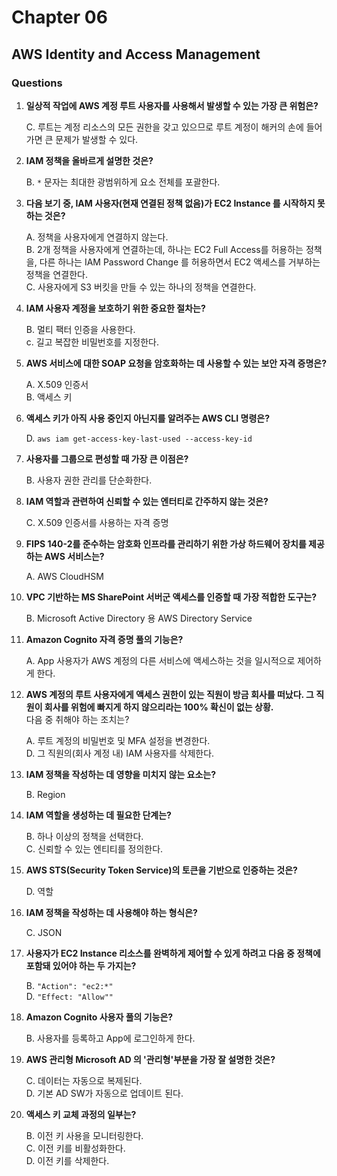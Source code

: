 # Chapter 06

## AWS Identity and Access Management

### Questions

1. **일상적 작업에 AWS 계정 루트 사용자를 사용해서 발생할 수 있는 가장 큰 위험은?**  

    C. 루트는 계정 리소스의 모든 권한을 갖고 있으므로 루트 계정이 해커의 손에 들어가면 큰 문제가 발생할 수 있다.

1. **IAM 정책을 올바르게 설명한 것은?**  

    B. `*` 문자는 최대한 광범위하게 요소 전체를 포괄한다.  

1. **다음 보기 중, IAM 사용자(현재 연결된 정책 없음)가 EC2 Instance 를 시작하지 못하는 것은?**  

    A. 정책을 사용자에게 연결하지 않는다.  
    B. 2개 정책을 사용자에게 연결하는데, 하나는 EC2 Full Access를 허용하는 정책을, 다른 하나는 IAM Password Change 를 허용하면서 EC2 액세스를 거부하는 정책을 연결한다.  
    C. 사용자에게 S3 버킷을 만들 수 있는 하나의 정책을 연결한다.

1. **IAM 사용자 계정을 보호하기 위한 중요한 절차는?**  

    B. 멀티 팩터 인증을 사용한다.  
    c. 길고 복잡한 비밀번호를 지정한다.  

1. **AWS 서비스에 대한 SOAP 요청을 암호화하는 데 사용할 수 있는 보안 자격 증명은?**  

    A. X.509 인증서  
    B. 액세스 키  

1. **액세스 키가 아직 사용 중인지 아닌지를 알려주는 AWS CLI 명령은?**  

    D. `aws iam get-access-key-last-used --access-key-id`

1. **사용자를 그룹으로 편성할 때 가장 큰 이점은?**  

    B. 사용자 권한 관리를 단순화한다.  

1. **IAM 역할과 관련하여 신뢰할 수 있는 엔터티로 간주하지 않는 것은?**  

    C. X.509 인증서를 사용하는 자격 증명  

1. **FIPS 140-2를 준수하는 암호화 인프라를 관리하기 위한 가상 하드웨어 장치를 제공하는 AWS 서비스는?**  

    A. AWS CloudHSM  

1. **VPC 기반하는 MS SharePoint 서버군 액세스를 인증할 때 가장 적합한 도구는?**  

    B. Microsoft Active Directory 용 AWS Directory Service  

1. **Amazon Cognito 자격 증명 풀의 기능은?**  

    A. App 사용자가 AWS 계정의 다른 서비스에 액세스하는 것을 일시적으로 제어하게 한다.  

1. **AWS 계정의 루트 사용자에게 액세스 권한이 있는 직원이 방금 회사를 떠났다. 그 직원이 회사를 위험에 빠지게 하지 않으리라는 100% 확신이 없는 상황.**  
다음 중 취해야 하는 조치는?

    A. 루트 계정의 비밀번호 및 MFA 설정을 변경한다.  
    D. 그 직원의(회사 계정 내) IAM 사용자를 삭제한다.  

1. **IAM 정책을 작성하는 데 영향을 미치지 않는 요소는?**  

    B. Region  

1. **IAM 역할을 생성하는 데 필요한 단계는?**  

    B. 하나 이상의 정책을 선택한다.  
    C. 신뢰할 수 있는 엔티티를 정의한다.  

1. **AWS STS(Security Token Service)의 토큰을 기반으로 인증하는 것은?**  

    D. 역할  

1. **IAM 정책을 작성하는 데 사용해야 하는 형식은?**  

    C. JSON  

1. **사용자가 EC2 Instance 리소스를 완벽하게 제어할 수 있게 하려고 다음 중 정책에 포함돼 있어야 하는 두 가지는?**  

    B. `"Action": "ec2:*"`  
    D. `"Effect: "Allow""`  

1. **Amazon Cognito 사용자 풀의 기능은?**  

    B. 사용자를 등록하고 App에 로그인하게 한다.  

1. **AWS 관리형 Microsoft AD 의 '관리형'부분을 가장 잘 설명한 것은?**  

    C. 데이터는 자동으로 복제된다.  
    D. 기본 AD SW가 자동으로 업데이트 된다.  

1. **액세스 키 교체 과정의 일부는?**  

    B. 이전 키 사용을 모니터링한다.  
    C. 이전 키를 비활성화한다.  
    D. 이전 키를 삭제한다.  
